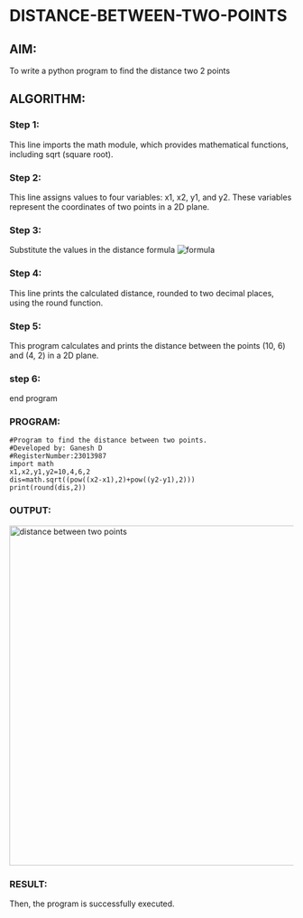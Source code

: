 # DISTANCE-BETWEEN-TWO-POINTS

## AIM:
To write a python program to find the distance two 2 points
## ALGORITHM:
### Step 1: 
This line imports the math module, which provides mathematical functions, including sqrt (square root).
### Step 2: 
This line assigns values to four variables: x1, x2, y1, and y2. These variables represent the coordinates of two points in a 2D plane.
### Step 3: 
Substitute the values in the distance formula  ![formula](/formula.JPG)
### Step 4: 
This line prints the calculated distance, rounded to two decimal places, using the round function.
### Step 5: 
This program calculates and prints the distance between the points (10, 6) and (4, 2) in a 2D plane.
### step 6:
end program
### PROGRAM:
```
#Program to find the distance between two points.
#Developed by: Ganesh D
#RegisterNumber:23013987
import math
x1,x2,y1,y2=10,4,6,2
dis=math.sqrt((pow((x2-x1),2)+pow((y2-y1),2)))
print(round(dis,2))
```
  
### OUTPUT:
<img width="602" alt="distance between two points" src="https://github.com/Ganesh23013987/DISTANCE-BETWEEN-TWO-POINTS/assets/147473768/7964b548-b843-4278-b0b1-bbac62f9d40e">


### RESULT:
Then, the program is successfully executed.
